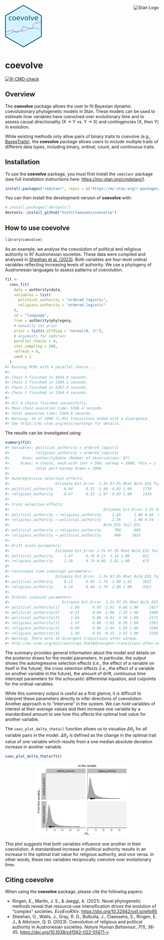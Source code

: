 
<!-- README.md is generated from README.Rmd. Please edit that file -->

<img src="man/figures/logo.png" height="139" alt="coevolve Logo"/>[<img src="https://raw.githubusercontent.com/stan-dev/logos/master/logo_tm.png" align="right" height="139" alt="Stan Logo"/>](https://mc-stan.org/)

# coevolve

<!-- badges: start -->

[![R-CMD-check](https://github.com/ScottClaessens/coevolve/actions/workflows/R-CMD-check.yaml/badge.svg)](https://github.com/ScottClaessens/coevolve/actions/workflows/R-CMD-check.yaml)
<!-- badges: end -->

## Overview

The **coevolve** package allows the user to fit Bayesian dynamic
coevolutionary phylogenetic models in Stan. These models can be used to
estimate how variables have coevolved over evolutionary time and to
assess causal directionality (X → Y vs. Y → X) and contingencies (X,
then Y) in evolution.

While existing methods only allow pairs of binary traits to coevolve
(e.g.,
[BayesTraits](https://www.evolution.reading.ac.uk/BayesTraitsV4.1.2/BayesTraitsV4.1.2.html)),
the **coevolve** package allows users to include multiple traits of
different data types, including binary, ordinal, count, and continuous
traits.

## Installation

To use the **coevolve** package, you must first install the `cmdstanr`
package (see full installation instructions here:
<https://mc-stan.org/cmdstanr/>).

``` r
install.packages("cmdstanr", repos = c("https://mc-stan.org/r-packages/", getOption("repos")))
```

You can then install the development version of **coevolve** with:

``` r
# install.packages("devtools")
devtools::install_github("ScottClaessens/coevolve")
```

## How to use coevolve

``` r
library(coevolve)
```

As an example, we analyse the coevolution of political and religious
authority in 97 Austronesian societies. These data were compiled and
analysed in [Sheehan et
al. (2023)](https://www.nature.com/articles/s41562-022-01471-y). Both
variables are four-level ordinal variables reflecting increasing levels
of authority. We use a phylogeny of Austronesian languages to assess
patterns of coevolution.

``` r
fit <-
  coev_fit(
    data = authority$data,
    variables = list(
      political_authority = "ordered_logistic",
      religious_authority = "ordered_logistic"
    ),
    id = "language",
    tree = authority$phylogeny,
    # manually set prior
    prior = list(A_offdiag = "normal(0, 2)"),
    # arguments for cmdstanr
    parallel_chains = 4,
    iter_sampling = 500,
    refresh = 0,
    seed = 1
  )
#> Running MCMC with 4 parallel chains...
#> 
#> Chain 4 finished in 4944.0 seconds.
#> Chain 3 finished in 5209.1 seconds.
#> Chain 2 finished in 5267.9 seconds.
#> Chain 1 finished in 5364.4 seconds.
#> 
#> All 4 chains finished successfully.
#> Mean chain execution time: 5196.4 seconds.
#> Total execution time: 5364.8 seconds.
#> Warning: 14 of 2000 (1.0%) transitions ended with a divergence.
#> See https://mc-stan.org/misc/warnings for details.
```

The results can be investigated using:

``` r
summary(fit)
#> Variables: political_authority = ordered_logistic 
#>            religious_authority = ordered_logistic 
#>      Data: authority$data (Number of observations: 97)
#>     Draws: 4 chains, each with iter = 500; warmup = 1000; thin = 1
#>            total post-warmup draws = 2000
#> 
#> Autoregressive selection effects:
#>                     Estimate Est.Error  2.5% 97.5% Rhat Bulk_ESS Tail_ESS
#> political_authority    -0.64      0.51 -1.90 -0.02 1.00     1720     1149
#> religious_authority    -0.67      0.52 -1.97 -0.03 1.00     1334     1183
#> 
#> Cross selection effects:
#>                                           Estimate Est.Error 2.5% 97.5% Rhat
#> political_authority ⟶ religious_authority     2.85      1.08 0.82  5.12 1.00
#> religious_authority ⟶ political_authority     2.56      1.06 0.54  4.73 1.00
#>                                           Bulk_ESS Tail_ESS
#> political_authority ⟶ religious_authority      780      889
#> religious_authority ⟶ political_authority      846     1032
#> 
#> Drift scale parameters:
#>                     Estimate Est.Error 2.5% 97.5% Rhat Bulk_ESS Tail_ESS
#> political_authority     1.47      0.78 0.11  3.14 1.00      811      733
#> religious_authority     1.20      0.74 0.06  2.81 1.00      675      661
#> 
#> Continuous time intercept parameters:
#>                     Estimate Est.Error  2.5% 97.5% Rhat Bulk_ESS Tail_ESS
#> political_authority     0.11      0.95 -1.74  2.00 1.01     3925     1345
#> religious_authority     0.14      0.94 -1.74  2.00 1.00     3321     1421
#> 
#> Ordinal cutpoint parameters:
#>                        Estimate Est.Error  2.5% 97.5% Rhat Bulk_ESS Tail_ESS
#> political_authority[1]    -1.00      0.85 -2.61  0.66 1.00     2427     1263
#> political_authority[2]    -0.31      0.84 -1.88  1.32 1.00     2406     1263
#> political_authority[3]     1.64      0.86 -0.01  3.30 1.00     2171     1532
#> religious_authority[1]    -1.33      0.88 -3.03  0.39 1.00     2391     1467
#> religious_authority[2]    -0.69      0.88 -2.44  1.03 1.00     2508     1317
#> religious_authority[3]     1.59      0.91 -0.15  3.42 1.00     2336     1398
#> Warning: There were 14 divergent transitions after warmup.
#> http://mc-stan.org/misc/warnings.html#divergent-transitions-after-warmup
```

The summary provides general information about the model and details on
the posterior draws for the model parameters. In particular, the output
shows the autoregressive selection effects (i.e., the effect of a
variable on itself in the future), the cross selection effects (i.e.,
the effect of a variable on another variable in the future), the amount
of drift, continuous time intercept parameters for the schocastic
differential equation, and cutpoints for the ordinal variables.

While this summary output is useful as a first glance, it is difficult
to interpret these parameters directly to infer directions of
coevolution. Another approach is to “intervene” in the system. We can
hold variables of interest at their average values and then increase one
variable by a standardised amount to see how this affects the optimal
trait value for another variable.

The `coev_plot_delta_theta()` function allows us to visualise
$\Delta\theta_{z}$ for all variable pairs in the model.
$\Delta\theta_{z}$ is defined as the change in the optimal trait value
of one variable which results from a one median absolute deviation
increase in another variable.

``` r
coev_plot_delta_theta(fit)
```

<img src="man/figures/README-authority-delta-theta-1.png" width="60%" style="display: block; margin: auto;" />

This plot suggests that both variables influence one another in their
coevolution. A standardised increase in political authority results in
an increase in the optimal trait value for religious authority, and vice
versa. In other words, these two variables reciprocally coevolve over
evolutionary time.

## Citing coevolve

When using the **coevolve** package, please cite the following papers:

- Ringen, E., Martin, J. S., & Jaeggi, A. (2021). Novel phylogenetic
  methods reveal that resource-use intensification drives the evolution
  of “complex” societies. *EcoEvoRXiv*.
  <https://doi.org/10.32942/osf.io/wfp95>
- Sheehan, O., Watts, J., Gray, R. D., Bulbulia, J., Claessens, S.,
  Ringen, E. J., & Atkinson, Q. D. (2023). Coevolution of religious and
  political authority in Austronesian societies. *Nature Human
  Behaviour*, *7*(1), 38-45.
  <https://doi.org/10.1038/s41562-022-01471-y>
